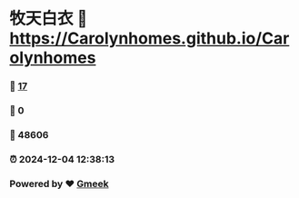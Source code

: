 # 牧天白衣 :link: https://Carolynhomes.github.io/Carolynhomes 
### :page_facing_up: [17](https://Carolynhomes.github.io/Carolynhomes/tag.html) 
### :speech_balloon: 0 
### :hibiscus: 48606 
### :alarm_clock: 2024-12-04 12:38:13 
### Powered by :heart: [Gmeek](https://github.com/Meekdai/Gmeek)
